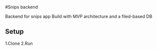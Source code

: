 #Snips backend

Backend for snips app
Build with MVP architecture and a filed-based DB

## Setup
1.Clone
2.Run


